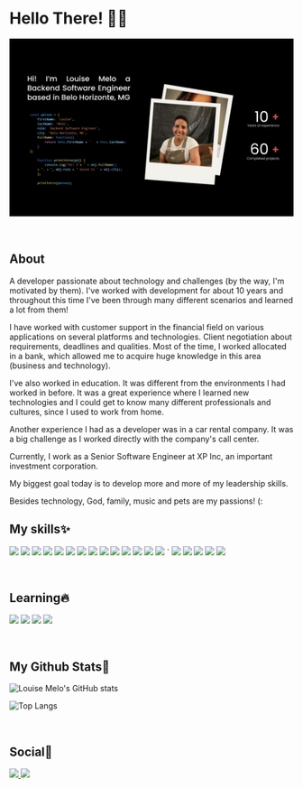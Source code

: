 
<div class="hidden-in-page">

# Hello There! 👋🏼

<p align="center">
        <img src="https://raw.githubusercontent.com/louisemelo/louisemelo/main/images/lou.png" alt="Awesome-Design-Tools"/>
</p>

**<br/>**
## About

A developer passionate about technology and challenges (by the way, I'm motivated by them). I've worked with development for about 10 years and throughout this time I've been through many different scenarios and learned a lot from them!  
  
I have worked with customer support in the financial field on various applications on several platforms and technologies. Client negotiation about requirements, deadlines and qualities. Most of the time, I worked allocated in a bank, which allowed me to acquire huge knowledge in this area (business and technology).  
  
I've also worked in education. It was different from the environments I had worked in before. It was a great experience where I learned new technologies and I could get to know many different professionals and cultures, since I used to work from home.  
  
Another experience I had as a developer was in a car rental company. It was a big challenge as I worked directly with the company's call center.  
  
Currently, I work as a Senior Software Engineer at XP Inc, an important investment corporation.  
  
My biggest goal today is to develop more and more of my leadership skills.  
  
Besides technology, God, family, music and pets are my passions! (:
**<br/>**

## My skills✨

<img src="https://img.shields.io/badge/C%23-239120?style=for-the-badge&logo=c-&logoColor=white" />
<img src="https://img.shields.io/badge/HTML-239120?style=for-the-badge&logo=html5&logoColor=white" />
<img src="https://img.shields.io/badge/CSS-239120?style=for-the-badge&logo=css3&logoColor=white" />
<img src="https://img.shields.io/badge/.NET-5C2D91?style=for-the-badge&logo=.net&logoColor=white" /> 
<img src="https://img.shields.io/badge/Javascript-323330?style=for-the-badge&logo=javascript&logoColor=F7DF1E" /> 
<img src="https://img.shields.io/badge/TypeScript-007ACC?style=for-the-badge&logo=typescript&logoColor=white" /> 
<img src="https://img.shields.io/badge/HTML5-E34F26?style=for-the-badge&logo=html5&logoColor=white" /> 
<img src="https://img.shields.io/badge/CSS3-1572B6?style=for-the-badge&logo=css3&logoColor=white" /> 
<img src="https://img.shields.io/badge/Microsoft_SQL_Server-CC2927?style=for-the-badge&logo=microsoft-sql-server&logoColor=white" /> 
<img src="https://img.shields.io/badge/MySQL-00000F?style=for-the-badge&logo=mysql&logoColor=white" /> 
<img src="https://img.shields.io/badge/PostgreSQL-316192?style=for-the-badge&logo=postgresql&logoColor=white" /> 
<img src="https://img.shields.io/badge/MongoDB-4EA94B?style=for-the-badge&logo=mongodb&logoColor=white" /> 
<img src="https://img.shields.io/badge/SQLite-07405E?style=for-the-badge&logo=sqlite&logoColor=white" />
<img src="https://img.shields.io/badge/Microsoft_Azure-0089D6?style=for-the-badge&logo=microsoft-azure&logoColor=white" /> `
<img src="https://img.shields.io/badge/Docker-2496ED?style=for-the-badge&logo=docker&logoColor=white" />
<img src="https://img.shields.io/badge/Kubernetes-326DE6?style=for-the-badge&logo=kubernetes&logoColor=white" />
<img src="https://img.shields.io/badge/Elastic-FFFFFF?style=for-the-badge&logo=elastic&logoColor=black" />
<img src="https://img.shields.io/badge/Git-E34F26?style=for-the-badge&logo=git&logoColor=white" />
<img src="https://img.shields.io/badge/Windows-017AD7?style=for-the-badge&logo=windows&logoColor=white" /> 

**<br/>**
## Learning🔥

<img src="https://img.shields.io/badge/Python-3776AB?style=for-the-badge&logo=python&logoColor=white" /> 
<img src="https://img.shields.io/badge/Node.js-43853D?style=for-the-badge&logo=node.js&logoColor=white" /> 
<img src="https://img.shields.io/badge/Amazon_AWS-232F3E?style=for-the-badge&logo=amazon-aws&logoColor=white" /> 
<img src="https://img.shields.io/badge/Redis-D9281A?style=for-the-badge&logo=redis&logoColor=white" /> 

**<br/>**
## My Github Stats🦄

![Louise Melo's GitHub stats](https://github-readme-stats.vercel.app/api?username=louisemelo\&rank_icon=github) 

![Top Langs](https://github-readme-stats.vercel.app/api/top-langs/?username=louisemelo\&layout=compact)

**<br/>**

## Social💖

 [<img src="https://img.shields.io/badge/GitHub-100000?style=for-the-badge&logo=github&logoColor=white" /> ](%60https://github.com/louisemelo)
 [<img src="https://img.shields.io/badge/LinkedIn-0077B5?style=for-the-badge&logo=linkedin&logoColor=white" />](%60https://www.linkedin.com/in/louisemelo%60)